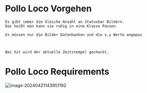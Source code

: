 # Pollo Loco Vorgehen



```pseudocode
Es gibt immer die Gleiche Anzahl an Statusbar Bildern. 
Das heißt man kann sie ruhig in eine Klasse Passen. 

Es müssen nur die Bilder Datenbanken und die x.y Werte angepas



```



```pseudocode
Bei hit wird der aktuelle Zeitstempel gecheckt, 

```



# Pollo Loco Requirements

![image-20240421143951192](/home/peet/.config/Typora/typora-user-images/image-20240421143951192.png)
